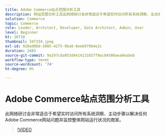 ```yaml
---
title: Adobe Commerce站点范围分析工具
description: 网站范围分析工具此网络研讨会非常适合于希望实时访问所有系统洞察、主动步骤以解决任何Adobe Commerce网站问题并监控整体网站运行状况的商家。
solution: Commerce
topic: Commerce
role: Leader, Architect, Developer, Data Architect, Admin, User
level: Beginner
kt: 10710
thumbnail: 347334.jpeg
exl-id: 920ad08d-5005-4275-9ba8-8eeb979b4e2c
duration: 2483
source-git-commit: 9a297cda953d4414131657f9ac84580aea0eabeb
workflow-type: tm+mt
source-wordcount: '74'
ht-degree: 0%

---
```


# Adobe Commerce站点范围分析工具

此网络研讨会非常适合于希望实时访问所有系统洞察、主动步骤以解决任何Adobe Commerce网站问题并监控整体网站运行状况的商家。

>[!VIDEO](https://video.tv.adobe.com/v/347334/?quality=12&learn=on)
